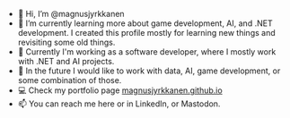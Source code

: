- 👋 Hi, I’m @magnusjyrkkanen
- 🌱 I’m currently learning more about game development, AI, and .NET development. I created this profile mostly for learning new things and revisiting some old things.
- 🏢 Currently I'm working as a software developer, where I mostly work with .NET and AI projects.
- 🚀 In the future I would like to work with data, AI, game development, or some combination of those.
- 💻 Check my portfolio page [magnusjyrkkanen.github.io](https://magnusjyrkkanen.github.io/)
- 📫 You can reach me here or in LinkedIn, or Mastodon.

<!---
magnusjyrkkanen/magnusjyrkkanen is a ✨ special ✨ repository because its `README.md` (this file) appears on your GitHub profile.
You can click the Preview link to take a look at your changes.
--->

